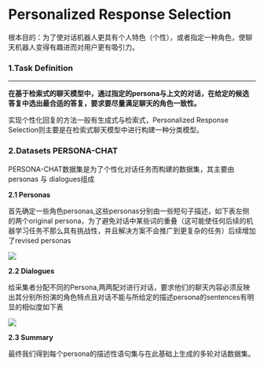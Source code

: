 # Personalized Response Selection
根本目的：为了使对话机器人更具有个人特色（个性），或者指定一种角色，使聊天机器人变得有趣进而对用户更有吸引力。

### 1.Task Definition
---------------------

**在基于检索式的聊天模型中，通过指定的persona与上文的对话，在给定的候选答复中选出最合适的答复，要求要尽量满足聊天的角色一致性。**

实现个性化回复的方法一般有生成式与检索式，Personalized Response Selection则主要是在检索式聊天模型中进行构建一种分类模型。

### 2.Datasets PERSONA-CHAT

PERSONA-CHAT数据集是为了个性化对话任务而构建的数据集，其主要由personas 与 dialogues组成

**2.1 Personas**

首先确定一些角色personas,这些personas分别由一些短句子描述，如下表左侧的两个original persona，为了避免对话中某些词的重叠（这可能使任何后续的机器学习任务不那么具有挑战性，并且解决方案不会推广到更复杂的任务）后续增加了revised personas

![](https://image.zhihuishu.com/zhs/ablecommons/demo/202010/966b6ef13c1c4253a5c51bc298d70422.jpg)

**2.2 Dialogues**

给采集者分配不同的Persona,两两配对进行对话，要求他们的聊天内容必须反映出其分别所扮演的角色特点且对话不能与所给定的描述persona的sentences有明显的相似度如下表

![](https://image.zhihuishu.com/zhs/ablecommons/demo/202010/971818ea2c194ab08bb2a04449d6c2da.jpg)

**2.3 Summary**

最终我们得到每个persona的描述性语句集与在此基础上生成的多轮对话数据集。